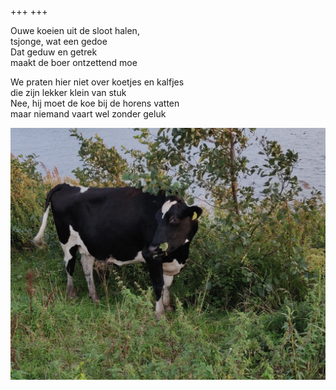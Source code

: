 +++
+++

Ouwe koeien uit de sloot halen, \
tsjonge, wat een gedoe \
Dat geduw en getrek \
maakt de boer ontzettend moe

We praten hier niet over koetjes en kalfjes \
die zijn lekker klein van stuk \
Nee, hij moet de koe bij de horens vatten \
maar niemand vaart wel zonder geluk

![koeien](koe.jpg)

